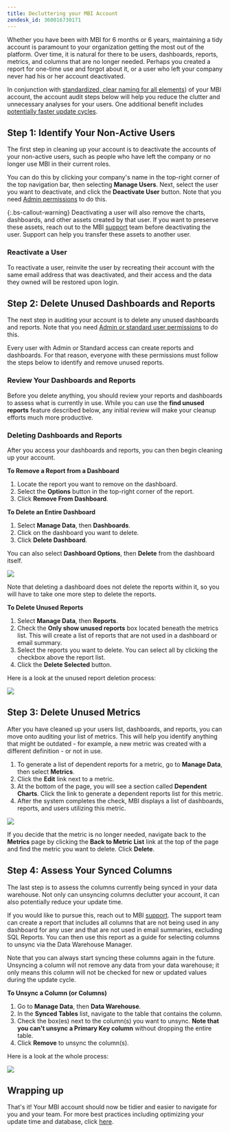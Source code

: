 ```yaml
---
title: Decluttering your MBI Account
zendesk_id: 360016730171
---
```


Whether you have been with MBI for 6 months or 6 years, maintaining a tidy account is paramount to your organization getting the most out of the platform. Over time, it is natural for there to be users, dashboards, reports, metrics, and columns that are no longer needed. Perhaps you created a report for one-time use and forgot about it, or a user who left your company never had his or her account deactivated.

In conjunction with [standardized, clear naming for all elements](../best-practices/naming-elements.md)) of your MBI account, the account audit steps below will help you reduce the clutter and unnecessary analyses for your users. One additional benefit includes [potentially faster update cycles](../best-practices/reduce-update-cycle-time.md).

## Step 1: Identify Your Non-Active Users

The first step in cleaning up your account is to deactivate the accounts of your non-active users, such as people who have left the company or no longer use MBI in their current roles.

You can do this by clicking your company's name in the top-right corner of the top navigation bar, then selecting **Manage Users**. Next, select the user you want to deactivate, and click the **Deactivate User** button. Note that you need [Admin permissions](../administrator/user-management/user-management.md) to do this.

{:.bs-callout-warning}
Deactivating a user will also remove the charts, dashboards, and other assets created by that user. If you want to preserve these assets, reach out to the MBI [support](../getting-started/support.md) team before deactivating the user. Support can help you transfer these assets to another user.

### Reactivate a User

To reactivate a user, reinvite the user by recreating their account with the same email address that was deactivated, and their access and the data they owned will be restored upon login.

## Step 2: Delete Unused Dashboards and Reports

The next step in auditing your account is to delete any unused dashboards and reports. Note that you need [Admin or standard user permissions](../administrator/user-management/user-management.md) to do this.

Every user with Admin or Standard access can create reports and dashboards. For that reason, everyone with these permissions must follow the steps below to identify and remove unused reports.

### Review Your Dashboards and Reports

Before you delete anything, you should review your reports and dashboards to assess what is currently in use. While you can use the **find unused reports** feature described below, any initial review will make your cleanup efforts much more productive.

### Deleting Dashboards and Reports

After you access your dashboards and reports, you can then begin cleaning up your account.

**To Remove a Report from a Dashboard**

1. Locate the report you want to remove on the dashboard.
1. Select the **Options** button in the top-right corner of the report.
1. Click **Remove From Dashboard**.

**To Delete an Entire Dashboard**

1. Select **Manage Data**, then **Dashboards**.
1. Click on the dashboard you want to delete.
1. Click **Delete Dashboard**.

You can also select **Dashboard Options**, then **Delete** from the dashboard itself.

![](../assets/Delete_from_dashboard.png)

Note that deleting a dashboard does not delete the reports within it, so you will have to take one more step to delete the reports.

**To Delete Unused Reports**

1. Select **Manage Data**, then **Reports**.
1. Check the **Only show unused reports** box located beneath the metrics list. This will create a list of reports that are not used in a dashboard or email summary.
1. Select the reports you want to delete. You can select all by clicking the checkbox above the report list.
1. Click the **Delete Selected** button.

Here is a look at the unused report deletion process:

![](../assets/unused_reports.png)

## Step 3: Delete Unused Metrics

After you have cleaned up your users list, dashboards, and reports, you can move onto auditing your list of metrics. This will help you identify anything that might be outdated - for example, a new metric was created with a different definition - or not in use.

1. To generate a list of dependent reports for a metric, go to **Manage Data**, then select **Metrics**.
1. Click the **Edit** link next to a metric.
1. At the bottom of the page, you will see a section called **Dependent Charts**. Click the link to generate a dependent reports list for this metric.
1. After the system completes the check, MBI displays a list of dashboards, reports, and users utilizing this metric.

![](../assets/report_dependecies.png)

If you decide that the metric is no longer needed, navigate back to the **Metrics** page by clicking the **Back to Metric List** link at the top of the page and find the metric you want to delete. Click **Delete**.

## Step 4: Assess Your Synced Columns

The last step is to assess the columns currently being synced in your data warehouse. Not only can unsyncing columns declutter your account, it can also potentially reduce your update time.

If you would like to pursue this, reach out to MBI [support](../getting-started/support.md). The support team can create a report that includes all columns that are not being used in any dashboard for any user and that are not used in email summaries, excluding SQL Reports. You can then use this report as a guide for selecting columns to unsync via the Data Warehouse Manager.

Note that you can always start syncing these columns again in the future. Unsyncing a column will not remove any data from your data warehouse; it only means this column will not be checked for new or updated values during the update cycle.

**To Unsync a Column (or Columns)**

1. Go to **Manage Data**, then **Data Warehouse**.
1. In the **Synced Tables** list, navigate to the table that contains the column.
1. Check the box(es) next to the column(s) you want to unsync. **Note that you can't unsync a Primary Key column** without dropping the entire table.
1. Click **Remove** to unsync the column(s).

Here is a look at the whole process:

![](../assets/drop_column.png)

## Wrapping up

That's it! Your MBI account should now be tidier and easier to navigate for you and your team. For more best practices including optimizing your update time and database, click [here](../best-practices.md).
